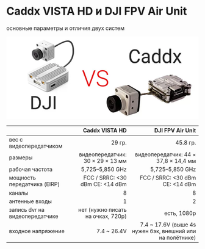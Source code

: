 # Caddx VISTA HD и DJI FPV Air Unit

основные параметры и отличия двух систем

![](/unit-vs-vista/pics/dji-caddx-logo.png)

|                                |                    Caddx VISTA HD |                                          DJI FPV Air Unit |
| :----------------------------- | --------------------------------: | --------------------------------------------------------: |
| вес с видеопередатчиком        |                            29 гр. |                                                  45.8 гр. |
| размеры                        |  видеопередатчик: 30 × 29 × 13 мм |                      видеопередатчик: 44 × 37,8 × 14,4 мм |
| рабочая частота                |                   5,725–5,850 GHz |                                           5,725–5,850 GHz |
| мощность передатчика (EIRP)    |   FCC / SRRC: <30 dBm CE: <14 dBm |                           FCC / SRRC: <30 dBm CE: <14 dBm |
| каналы                         |                                 8 |                                                         8 |
| антенные входы                 |                                 1 |                                                         2 |
| запись dvr на видеопередатчике | нет (нужно писать на очках, 720p) |                                               есть, 1080p |
| входное напряжение             |                       7.4 ~ 26.4V | 7.4 ~ 17.6V (выше 4s нужен бэк, внешний или на полётнике) |

